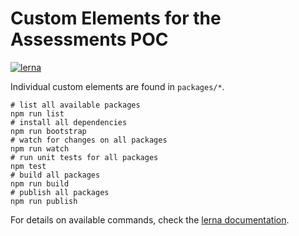# Custom Elements for the Assessments POC

[![lerna](https://img.shields.io/badge/maintained%20with-lerna-cc00ff.svg)](https://lernajs.io/)


Individual custom elements are found in `packages/*`.

```shell
# list all available packages
npm run list
# install all dependencies
npm run bootstrap
# watch for changes on all packages
npm run watch
# run unit tests for all packages
npm test
# build all packages
npm run build
# publish all packages
npm run publish
```

For details on available commands, check the [lerna documentation](https://github.com/lerna/lerna).
